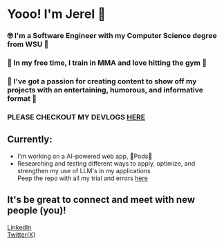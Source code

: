 # Yooo! I'm Jerel 👋
### 🤓 I'm a Software Engineer with my Computer Science degree from WSU 🐾
### 🥊 In my free time, I train in MMA and love hitting the gym 💪
### 🎥 I've got a passion for creating content to show off my projects with an entertaining, humorous, and informative format 🎦
### PLEASE CHECKOUT MY DEVLOGS [HERE](https://www.youtube.com/@EJerel)
## Currently:
* I'm working on a AI-powered web app, 🚀Pods🚀<br>
* Researching and testing different ways to apply, optimize, and strengthen my use of LLM's in my applications <br>
Peep the repo with all my trial and errors [here](https://github.com/jerelSantos/aiBuzzwordsPlayground)

## It's be great to connect and meet with new people (you)!
[LinkedIn](https://www.linkedin.com/in/jerelsantos/) <br>
[Twitter(X)](https://x.com/jerelsantos)

